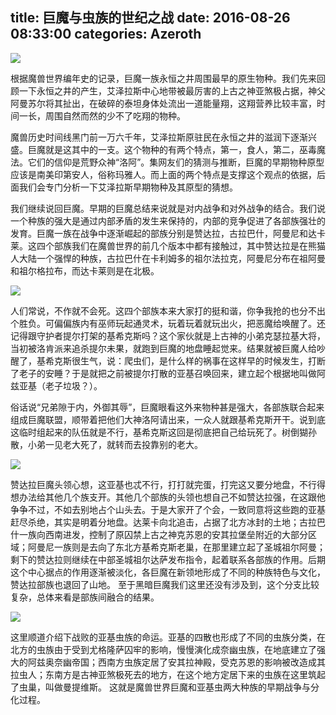 title: 巨魔与虫族的世纪之战
date: 2016-08-26 08:33:00
categories: Azeroth
-----------

![](http://upload-images.jianshu.io/upload_images/1429775-134a3bc6a48cb352.jpg?imageMogr2/auto-orient/strip%7CimageView2/2/w/1240)

根据魔兽世界编年史的记录，巨魔一族永恒之井周围最早的原生物种。我们先来回顾一下永恒之井的产生，艾泽拉斯中心地带被最厉害的上古之神亚煞极占据，神父阿曼苏尔将其扯出，在破碎的泰坦身体处流出一道能量翔，这翔营养比较丰富，时间一长，周围自然而然的少不了吃翔的物种。 
<!-- more -->


魔兽历史时间线黑门前一万六千年，艾泽拉斯原驻民在永恒之井的滋润下逐渐兴盛。巨魔就是这其中的一支。这个物种的有两个特点，第一，食人，第二，巫毒魔法。它们的信仰是荒野众神“洛阿”。集网友们的猜测与推断，巨魔的早期物种原型应该是南美印第安人，俗称玛雅人。而上面的两个特点是支撑这个观点的依据，后面我们会专门分析一下艾泽拉斯早期物种及其原型的猜想。

我们继续说回巨魔。早期的巨魔总结来说就是对内战争和对外战争的结合。我们说一个种族的强大是通过内部矛盾的发生来保持的，内部的竞争促进了各部族强壮的发育。巨魔一族在战争中逐渐崛起的部族分别是赞达拉，古拉巴什，阿曼尼和达卡莱。这四个部族我们在魔兽世界的前几个版本中都有接触过，其中赞达拉是在熊猫人大陆一个强悍的种族，古拉巴什在卡利姆多的祖尔法拉克，阿曼尼分布在祖阿曼和祖尔格拉布，而达卡莱则是在北极。

![](http://upload-images.jianshu.io/upload_images/1429775-14f0a671b878b7c5.jpg?imageMogr2/auto-orient/strip%7CimageView2/2/w/1240)

人们常说，不作就不会死。这四个部族本来大家打的挺和谐，你争我抢的也分不出个胜负。可偏偏族内有巫师玩起通灵术，玩着玩着就玩出火，把恶魔给唤醒了。还记得跟守护者提尔打架的基希克斯吗？这个家伙就是上古神的小弟克瑟拉基大将，当初被洛肯派来追杀提尔未果，就跑到巨魔的地盘睡起觉来。结果就被巨魔人给吵醒了，基希克斯很生气，说：爬虫们，是什么样的祸事在这样早的时候发生，打断了老子的安睡？于是就把之前被提尔打散的亚基召唤回来，建立起个根据地叫做阿兹亚基（老子垃圾？）。

俗话说“兄弟隙于内，外御其辱”，巨魔眼看这外来物种甚是强大，各部族联合起来组成巨魔联盟，顺带着把他们大神洛阿请出来，一众人就跟基希克斯开干。说到底这临时组起来的队伍就是不行，基希克斯这回是彻底把自己给玩死了。树倒猢孙散，小弟一见老大死了，就转而去投靠别的老大。


![](http://upload-images.jianshu.io/upload_images/1429775-ef6eb5cedcaadb4a.jpg?imageMogr2/auto-orient/strip%7CimageView2/2/w/1240)

赞达拉巨魔头领心想，这亚基也忒不行，打打就完蛋，打完这又要分地盘，不行得想办法给其他几个族支开。其他几个部族的头领也想自己不如赞达拉强，在这跟他争争不过，不如去别地占个山头去。于是大家开了个会，一致同意将这些跑的亚基赶尽杀绝，其实是明着分地盘。达莱卡向北追击，占据了北方冰封的土地；古拉巴什一族向西南进发，控制了原囚禁上古之神克苏恩的安其拉堡垒附近的大部分区域；阿曼尼一族则是去向了东北方基希克斯老巢，在那里建立起了圣城祖尔阿曼；剩下的赞达拉则继续在中部圣城祖尔达萨发布指令，起着联系各部族的作用。后期这个中心据点的作用逐渐被淡化，各巨魔在新领地形成了不同的种族特色与文化，赞达拉部族也退回了山地。 至于黑暗巨魔我们这里还没有涉及到，这个分支比较复杂，总体来看是部族间融合的结果。

![](http://upload-images.jianshu.io/upload_images/1429775-dd1611d508252c55.jpg?imageMogr2/auto-orient/strip%7CimageView2/2/w/1240)

这里顺道介绍下战败的亚基虫族的命运。亚基的四散也形成了不同的虫族分类，在北方的虫族由于受到尤格隆萨囚牢的影响，慢慢演化成奈幽虫族，在地底建立了强大的阿兹奥奈幽帝国；西南方虫族定居了安其拉神殿，受克苏恩的影响被改造成其拉虫人；东南方是古神亚煞极死去的地方，在这个地方定居下来的虫族在这里筑起了虫巢，叫做曼提维斯。 这就是魔兽世界巨魔和亚基虫两大种族的早期战争与分化过程。